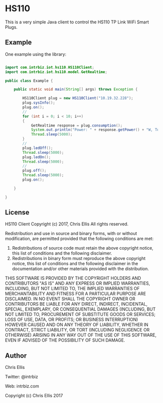 # HS110

This is a very simple Java client to control the HS110 TP Link WiFi Smart Plugs.

## Example

One example using the library:


``` java 

import com.intrbiz.iot.hs110.HS110Client;
import com.intrbiz.iot.hs110.model.GetRealtime;

public class Example {

    public static void main(String[] args) throws Exception {

        HS110Client plug = new HS110Client("10.19.32.228");
        plug.sysInfo();
        plug.on();
        //
        for (int i = 0; i < 10; i++)
        {
            GetRealtime response = plug.consumption();
            System.out.println("Power: " + response.getPower() + "W, Total Consumption: " + response.getConsumption() + "kWh Current: " + response.getCurrent() + "A Voltage: " + response.getVoltage());
            Thread.sleep(5000);
        }
        //
        plug.ledOff();
        Thread.sleep(5000);
        plug.ledOn();
        Thread.sleep(5000);
        //
        plug.off();
        Thread.sleep(5000);
        plug.on();

    }

}
```

## License

HS110 Client
Copyright (c) 2017, Chris Ellis
All rights reserved.

Redistribution and use in source and binary forms, with or without
modification, are permitted provided that the following conditions are met: 

1. Redistributions of source code must retain the above copyright notice, this
   list of conditions and the following disclaimer. 
2. Redistributions in binary form must reproduce the above copyright notice,
   this list of conditions and the following disclaimer in the documentation
   and/or other materials provided with the distribution. 

THIS SOFTWARE IS PROVIDED BY THE COPYRIGHT HOLDERS AND CONTRIBUTORS "AS IS" AND
ANY EXPRESS OR IMPLIED WARRANTIES, INCLUDING, BUT NOT LIMITED TO, THE IMPLIED
WARRANTIES OF MERCHANTABILITY AND FITNESS FOR A PARTICULAR PURPOSE ARE
DISCLAIMED. IN NO EVENT SHALL THE COPYRIGHT OWNER OR CONTRIBUTORS BE LIABLE FOR
ANY DIRECT, INDIRECT, INCIDENTAL, SPECIAL, EXEMPLARY, OR CONSEQUENTIAL DAMAGES
(INCLUDING, BUT NOT LIMITED TO, PROCUREMENT OF SUBSTITUTE GOODS OR SERVICES;
LOSS OF USE, DATA, OR PROFITS; OR BUSINESS INTERRUPTION) HOWEVER CAUSED AND
ON ANY THEORY OF LIABILITY, WHETHER IN CONTRACT, STRICT LIABILITY, OR TORT
(INCLUDING NEGLIGENCE OR OTHERWISE) ARISING IN ANY WAY OUT OF THE USE OF THIS
SOFTWARE, EVEN IF ADVISED OF THE POSSIBILITY OF SUCH DAMAGE.


## Author

Chris Ellis

Twitter: @intrbiz

Web: intrbiz.com

Copyright (c) Chris Ellis 2017
